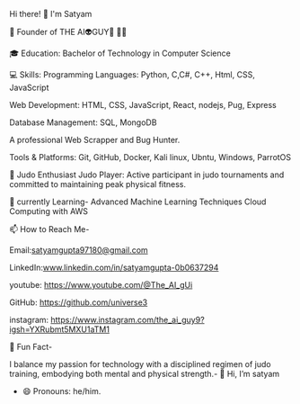 Hi there! 👋 I'm Satyam

🚀 Founder of THE AI👽GUY🤖 🧠💡

🎓 Education:
Bachelor of Technology in Computer Science

💻 Skills: 
Programming Languages: Python, C,C#, C++, Html, CSS, JavaScript 

Web Development: HTML, CSS, JavaScript, React, nodejs, Pug, Express

Database Management: SQL, MongoDB

A professional Web Scrapper and Bug Hunter.

Tools & Platforms: Git, GitHub, Docker, Kali linux, Ubntu, Windows, ParrotOS

🥋 Judo Enthusiast
Judo Player: Active participant in judo tournaments and committed to maintaining peak physical fitness.

🌱 currently Learning-
Advanced Machine Learning Techniques
Cloud Computing with AWS

📫 How to Reach Me-

Email:satyamgupta97180@gmail.com 

LinkedIn:www.linkedin.com/in/satyamgupta-0b0637294

youtube: https://www.youtube.com/@The_AI_gUi

GitHub: https://github.com/universe3

instagram: https://www.instagram.com/the_ai_guy9?igsh=YXRubmt5MXU1aTM1

🚀 Fun Fact-

I balance my passion for technology with a disciplined regimen of judo training, embodying both mental and physical strength.- 👋 Hi, I’m satyam 

- 😄 Pronouns: he/him.
